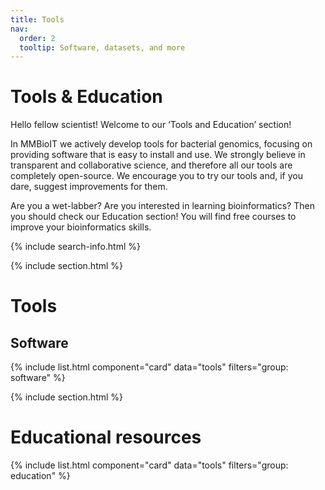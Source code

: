 ```yaml
---
title: Tools
nav:
  order: 2
  tooltip: Software, datasets, and more
---
```


# <i class="fas fa-tools"></i>Tools & Education

Hello fellow scientist! Welcome to our ‘Tools and Education’ section!

In MMBioIT we actively develop tools for bacterial genomics, focusing on providing software that is easy to install and use. We strongly believe in transparent and collaborative science, and therefore all our tools are completely open-source. We encourage you to try our tools and, if you dare, suggest improvements for them.

Are you a wet-labber? Are you interested in learning bioinformatics? Then you should check our Education section! You will find free courses to improve your bioinformatics skills.


{% include search-info.html %}

{% include section.html %}

# Tools

## Software

{% include list.html component="card" data="tools" filters="group: software" %}

{% include section.html %}

# Educational resources

{% include list.html component="card" data="tools" filters="group: education" %}
